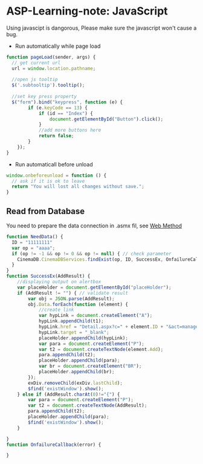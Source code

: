 # ASP-Learning-note: JavaScript
Using javascipt is dangorous, Please make sure the javascript won't cause a bug.

* Run automatically while page load
```Javascript
function pageLoad(sender, args) {
  // get current url
  url = window.location.pathname;
  
  //open js tooltip
  $('.subtooltip').tooltip();
  
  //set key press property
  $("form").bind("keypress", function (e) {
        if (e.keyCode == 13) {
            if (id == "Index") {
                document.getElementById("Button").click();
            }
            //add more buttons here
            return false;
        }
    });
}
```
* Run automaticall before unload
```Javascript
window.onbeforeunload = function () {
  // ask if it is ok to leave
  return "You will lost all changes without save.";
}
```

## Read from Database
You need to prepare the data connection in .asmx fil, see [Web Method](https://github.com/Simon7C/ASP-Learning-note/blob/master/Controller.md)
```Javascript
function NeedData() {
  ID = "11111111"
  var op = "aaaa";
  if (op != -1 && op != 0 && op != null) { // check parameter
    CinemaDB.CinemaDBServices.findExist(op, ID, SuccessEx, OnfailureCallback); // two callbacks, success and failare
  }
}
function SuccessEx(AddResult) {
    //displaying output on alertbox   
    var placeHolder = document.getElementById("placeHolder");
    if (AddResult != "") { // validate result
        var obj = JSON.parse(AddResult);
        obj.Data.forEach(function (element) {
            //create link
            var hypLink = document.createElement("A");
            hypLink.appendChild(t1);
            hypLink.href = "Detail.aspx?c=" + element.ID + "&act=manage";// Append the text to <p>
            hypLink.target = "_blank";
            placeHolder.appendChild(hypLink);
            var para = document.createElement("P");
            var t2 = document.createTextNode(element.Add);
            para.appendChild(t2);
            placeHolder.appendChild(para);
            var br = document.createElement("BR");
            placeHolder.appendChild(br);
        });
        exDiv.removeChild(exDiv.lastChild);
        $find('existWindow').show();
    } else if (AddResult.charAt(0)!="{") {
        var para = document.createElement("P");
        var t2 = document.createTextNode(AddResult);
        para.appendChild(t2);
        placeHolder.appendChild(para);
        $find('existWindow').show();
    }

}
function OnfailureCallback(error) {

}
```
